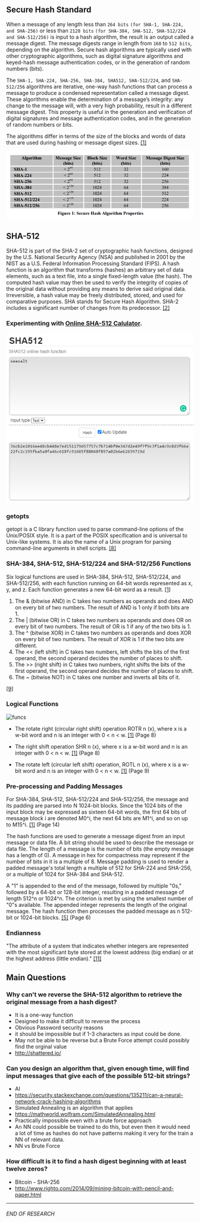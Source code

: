 ## Secure Hash Standard
When a message of any length less than `264 bits` `(for SHA-1, SHA-224, and SHA-256)` or less than `2128 bits` `(for SHA-384, SHA-512, SHA-512/224
and SHA-512/256)` is input to a hash algorithm, the result is an output called a message digest.
The message digests range in length from `160` to `512 bits`, depending on the algorithm. Secure
hash algorithms are typically used with other cryptographic algorithms, such as digital signature
algorithms and keyed-hash message authentication codes, or in the generation of random
numbers (bits).

The `SHA-1, SHA-224, SHA-256, SHA-384, SHA512, SHA-512/224`, and `SHA-512/256` algorithms are iterative, one-way hash
functions that can process a message to produce a condensed representation called a message
digest. These algorithms enable the determination of a message’s integrity: any change to the
message will, with a very high probability, result in a different message digest. This property is
useful in the generation and verification of digital signatures and message authentication codes,
and in the generation of random numbers or bits.

The algorithms differ in terms of the size of the blocks and words of data that are
used during hashing or message digest sizes. [[1]](https://nvlpubs.nist.gov/nistpubs/FIPS/NIST.FIPS.180-4.pdf)

[![SHA Properties](https://github.com/johnshields/SHA512-Calculator/blob/main/workings/images/SHA_properties%20.png?raw=true)](https://nvlpubs.nist.gov/nistpubs/FIPS/NIST.FIPS.180-4.pdf)


## SHA-512
SHA-512 is part of the SHA-2 set of cryptographic hash functions, designed by the U.S. National Security Agency (NSA) and published in 2001 by the NIST as a U.S. Federal Information Processing Standard (FIPS). A hash function is an algorithm that transforms (hashes) an arbitrary set of data elements, such as a text file, into a single fixed-length value (the hash). The computed hash value may then be used to verify the integrity of copies of the original data without providing any means to derive said original data. Irreversible, a hash value may be freely distributed, stored, and used for comparative purposes. SHA stands for Secure Hash Algorithm. SHA-2 includes a significant number of changes from its predecessor. [[2]](https://md5hashing.net/hash/sha512)

### Experimenting with [Online SHA-512 Calulator](https://emn178.github.io/online-tools/sha512.html).
[![Online SHA-512 Calulator](https://github.com/johnshields/SHA512-Calculator/blob/main/workings/images/SHA-512_online.png?raw=true)](https://emn178.github.io/online-tools/sha512.html)

### getopts
getopt is a C library function used to parse command-line options of the Unix/POSIX style. It is a part of the POSIX specification and is universal to Unix-like systems. It is also the name of a Unix program for parsing command-line arguments in shell scripts.
[[8]](https://g.co/kgs/aeVskU)

### SHA-384, SHA-512, SHA-512/224 and SHA-512/256 Functions
Six logical functions are used in SHA-384, SHA-512, SHA-512/224, and SHA-512/256, with each function running on 64-bit words represented as x, y, and z. Each function generates a new 64-bit word as a result. [[1]](https://nvlpubs.nist.gov/nistpubs/FIPS/NIST.FIPS.180-4.pdf)

1. The & (bitwise AND) in C takes two numbers as operands and does AND on every bit of two numbers. The result of AND is 1 only if both bits are 1.
2. The | (bitwise OR) in C takes two numbers as operands and does OR on every bit of two numbers. The result of OR is 1 if any of the two bits is 1.
3. The ^ (bitwise XOR) in C takes two numbers as operands and does XOR on every bit of two numbers. The result of XOR is 1 if the two bits are different.
4. The << (left shift) in C takes two numbers, left shifts the bits of the first operand, the second operand decides the number of places to shift.
5. The >> (right shift) in C takes two numbers, right shifts the bits of the first operand, the second operand decides the number of places to shift.
6. The ~ (bitwise NOT) in C takes one number and inverts all bits of it.

[[9]](https://www.geeksforgeeks.org/bitwise-operators-in-c-cpp/)

### Logical Functions
![funcs](https://user-images.githubusercontent.com/26766163/109554954-d9bea880-7acc-11eb-8464-cd5aea42efd6.png)

* The rotate right (circular right shift) operation ROTR n (x), where x is a w-bit word and n is an integer with 0 < n < w.  [[1]](https://www.nist.gov/publications/secure-hash-standard) (Page 8)


* The right shift operation SHR n (x), where x is a w-bit word and n is an integer with 0 < n < w. [[1]](https://www.nist.gov/publications/secure-hash-standard) (Page 8)

* The rotate left (circular left shift) operation, ROTL n (x), where x is a w-bit word and n is an integer with 0 < n < w.  [[1]](https://www.nist.gov/publications/secure-hash-standard) (Page 9)

### Pre-processing and Padding Messages
For SHA-384, SHA-512, SHA-512/224 and SHA-512/256, the message and its padding are
parsed into N 1024-bit blocks.  Since the 1024 bits of the input block may be
expressed as sixteen 64-bit words, the first 64 bits of message block i are denoted
M0^i, the next 64 bits are M1^i, and so on up to M15^i. [[1]](https://www.nist.gov/publications/secure-hash-standard) (Page 14)

The hash functions are used to generate a message digest from an input message or data file.
A bit string should be used to describe the message or data file.
The length of a message is the number of bits (the empty message has a length of 0).
A message in hex for compactness may represent if the number of bits in it is a multiple of 8.
Message padding is used to render a padded message's total length a multiple of 512 for SHA-224 and SHA-256, or a multiple of 1024 for SHA-384 and SHA-512.

A "1" is appended to the end of the message, followed by multiple "0s," followed by a 64-bit or 128-bit integer, resulting in a padded message of length 512^n or 1024^n.
The criterion is met by using the smallest number of "0"s available. The appended integer represents the length of the original message.
The hash function then processes the padded message as n 512-bit or 1024-bit blocks. [[5]](https://tools.ietf.org/pdf/rfc4634.pdf) (Page 6)

### Endianness
"The attribute of a system that indicates whether integers are represented with the most significant byte stored at the lowest address (big endian) or at the highest address (little endian)." [[11]](https://developer.ibm.com/technologies/systems/articles/au-endianc/)

## Main Questions
### Why can't we reverse the SHA-512 algorithm to retrieve the original message from a hash digest?
* It is a one-way function
* Designed to make it difficult to reverse the process
* Obvious Password security reasons
* it should be impossible but if 1-3 characters as input could be done.
* May not be able to be reverse but a Brute Force attempt could possibly find the orginal value
* http://shattered.io/

### Can you design an algorithm that, given enough time, will find input messages that give each of the possible 512-bit strings?

* AI
* https://security.stackexchange.com/questions/135211/can-a-neural-network-crack-hashing-algorithms
* Simulated Annealing is an algorithm that applies
* https://mathworld.wolfram.com/SimulatedAnnealing.html
* Practically impossible even with a brute force approach
* An NN could possible be trained to do this, but even then it would need a lot of time as hashes do not have patterns making it very for the train a NN of relevant data.
* NN vs Brute Force


### How difficult is it to find a hash digest beginning with at least twelve zeros?

* Bitcoin - SHA-256
* http://www.righto.com/2014/09/mining-bitcoin-with-pencil-and-paper.html

***
###### END OF RESEARCH
